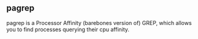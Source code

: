 ## pagrep

pagrep is a Processor Affinity (barebones version of) GREP, which allows you to find processes querying their cpu affinity.
